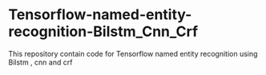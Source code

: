 # Tensorflow-named-entity-recognition-Bilstm_Cnn_Crf
This repository contain code for Tensorflow named entity recognition using Bilstm , cnn and crf
